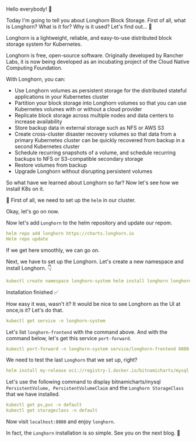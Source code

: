 Hello everybody! 🫡

Today I'm going to tell you about Longhorn Block Storage.
First of all, what is Longhorn? What is it for? Why is it used? Let's find out... 💪

Longhorn is a lightweight, reliable, and easy-to-use distributed block storage system for Kubernetes.

Longhorn is free, open-source software. Originally developed by Rancher Labs, it is now being developed as an incubating project of the Cloud Native Computing Foundation.

With Longhorn, you can:

-    Use Longhorn volumes as persistent storage for the distributed stateful applications in your Kubernetes cluster
-    Partition your block storage into Longhorn volumes so that you can use Kubernetes volumes with or without a cloud provider
-    Replicate block storage across multiple nodes and data centers to increase availability
-    Store backup data in external storage such as NFS or AWS S3
-    Create cross-cluster disaster recovery volumes so that data from a primary Kubernetes cluster can be quickly recovered from backup in a second Kubernetes cluster
-    Schedule recurring snapshots of a volume, and schedule recurring backups to NFS or S3-compatible secondary storage
-    Restore volumes from backup
-    Upgrade Longhorn without disrupting persistent volumes


So what have we learned about Longhorn so far? Now let's see how we install K8s on it.

📌 First of all, we need to set up the `helm` in our cluster.

Okay, let's go on now.

Now let's add ``Longhorn`` to the helm repository and update our repom.
```yaml
helm repo add longhorn https://charts.longhorn.io 
Helm repo update
```

If we get here smoothly, we can go on.

Next, we have to set up the Longhorn. Let's create a new namespace and install Longhorn. 👇

```yaml
kubectl create namespace longhorn-system helm install longhorn longhorn/longhorn --namespace longhorn-system
```

Installation finished ✅

How easy it was, wasn't it? It would be nice to see Longhorn as the UI at once,is it? Let's do that.

```yaml
kubectl get service -n longhorn-system
```

Let's list ``longhorn-frontend`` with the command above. And with the command below, let's get this service ``port-forward``.

```yaml
kubectl port-forward -n longhorn-system service/longhorn-frontend 8080:80
```

We need to test the last ``Longhorn`` that we set up, right?

```yaml
helm install my-release oci://registry-1.docker.io/bitnamicharts/mysql
```

Let's use the following command to display bitnamicharts/mysql ``PersistentVolume, PersistentVolumeClaim`` and the `Longhorn StorageClass` that we have installed.

```yaml
kubectl get pv,pvc -n default
kubectl get storageclass -n default
```

Now visit `localhost:8080` and enjoy ``longhorn``.

In fact, the ``Longhorn`` installation is so simple. See you on the next blog. 🎈